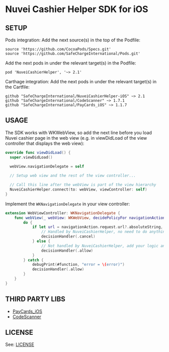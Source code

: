 Nuvei Cashier Helper SDK for iOS
==========================================

SETUP
------------
Pods integration: 
Add the next source(s) in the top of the Podfile:
```Podfile
source 'https://github.com/CocoaPods/Specs.git'
source 'https://github.com/SafeChargeInternational/Pods.git'
```

Add the next pods in under the relevant target(s) in the Podfile:
```Podfile
pod 'NuveiCashierHelper', '~> 2.1'
```

Carthage integration:
Add the next pods in under the relevant target(s) in the Cartfile:
```Cartfile
github "SafeChargeInternational/NuveiCashierHelper-iOS" ~> 2.1
github "SafeChargeInternational/CodeScanner" ~> 1.7.1
github "SafeChargeInternational/PayCards_iOS" ~> 1.1.7
```

USAGE
------------
The SDK works with WKWebView, so add the next line before you load Nuvei cashier page in the web view (e.g. in viewDidLoad of the view controller that displays the web view):
```swift
override func viewDidLoad() {
  super.viewDidLoad()

  webView.navigationDelegate = self
  
  // Setup web view and the rest of the view controller...

  // Call this line after the webView is part of the view hierarchy
  NuveiCashierHelper.connect(to: webView, viewController: self)
}
```

Implement the `WKNavigationDelegate` in your view controller:
```swift
extension WebViewController: WKNavigationDelegate {
    func webView(_ webView: WKWebView, decidePolicyFor navigationAction: WKNavigationAction, decisionHandler: @escaping (WKNavigationActionPolicy) -> Void) {
        do {
            if let url = navigationAction.request.url?.absoluteString, try NuveiCashierHelper.handleURL(url) {
                // Handled by NuveiCashierHelper, no need to do anything else, cancel the URL loading
                decisionHandler(.cancel)
            } else {
                // Not handled by NuveiCashierHelper, add your logic and/or complete the loading of the URL
                decisionHandler(.allow)
            }
        } catch {
            debugPrint(#function, "error = \(error)")
            decisionHandler(.allow)
        }
    }
}
```

THIRD PARTY LIBS
------------
* [PayCards_iOS](https://github.com/faceterteam/PayCards_iOS)
* [CodeScanner](https://github.com/SafeChargeInternational/CodeScanner)

LICENSE
------------
See: [LICENSE](https://github.com/SafeChargeInternational/NuveiCashierHelper-iOS/blob/master/LICENSE.md)
